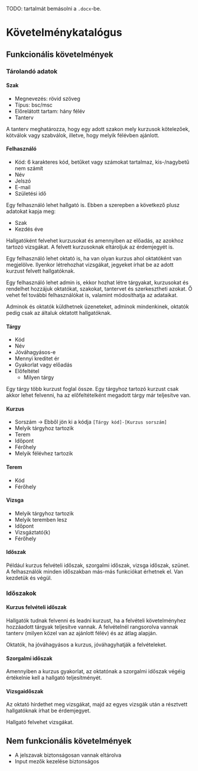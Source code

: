 TODO: tartalmát bemásolni a `.docx`-be.

# Követelménykatalógus 

## Funkcionális követelmények

### Tárolandó adatok

#### Szak

- Megnevezés: rövid szöveg
- Típus: bsc/msc
- Előrelátott tartam: hány félév
- Tanterv

A tanterv meghatározza, hogy egy adott szakon mely kurzusok kötelezőek, kötválok vagy szabválok, illetve, hogy melyik félévben ajánlott.


#### Felhasználó

- Kód: 6 karakteres kód, betűket vagy számokat tartalmaz, kis-/nagybetű nem számít
- Név
- Jelszó
- E-mail
- Születési idő

Egy felhasználó lehet hallgató is. Ebben a szerepben a következő plusz adatokat kapja meg:

- Szak
- Kezdés éve

Hallgatóként felvehet kurzusokat és amennyiben az előadás, az azokhoz tartozó vizsgákat. A felvett kurzusoknak eltároljuk az érdemjegyét is.

Egy felhasználó lehet oktató is, ha van olyan kurzus ahol oktatóként van megjelölve. Ilyenkor létrehozhat vizsgákat, jegyeket írhat be az adott kurzust felvett hallgatóknak.

Egy felhasználó lehet admin is, ekkor hozhat létre tárgyakat, kurzusokat és rendelhet hozzájuk oktatókat, szakokat, tantervet és szerkesztheti azokat. Ő vehet fel további felhasználókat is, valamint módosíthatja az adataikat.

Adminok és oktatók küldhetnek üzeneteket, adminok mindenkinek, oktatók pedig csak az általuk oktatott hallgatóknak.

#### Tárgy

- Kód
- Név
- Jóváhagyásos-e
- Mennyi kreditet ér
- Gyakorlat vagy előadás
- Előfeltétel
  - Milyen tárgy

Egy tárgy több kurzust foglal össze. Egy tárgyhoz tartozó kurzust csak akkor lehet felvenni, ha az előfeltételként megadott tárgy már teljesítve van.

#### Kurzus

- Sorszám -> Ebből jön ki a kódja `[Tárgy kód]-[Kurzus sorszám]`
- Melyik tárgyhoz tartozik
- Terem
- Időpont
- Férőhely
- Melyik félévhez tartozik

#### Terem

- Kód
- Férőhely

#### Vizsga

- Melyik tárgyhoz tartozik
- Melyik teremben lesz
- Időpont
- Vizsgáztató(k)
- Férőhely

#### Időszak

Például kurzus felvételi időszak, szorgalmi időszak, vizsga időszak, szünet. A felhasználók minden időszakban más-más funkciókat érhetnek el. Van kezdetük és végül.

### Időszakok

#### Kurzus felvételi időszak

Hallgatók tudnak felvenni és leadni kurzust, ha a felvételi követelményhez hozzáadott tárgyak teljesítve vannak. A felvételnél rangsorolva vannak tanterv (milyen közel van az ajánlott félév) és az átlag alapján. 

Oktatók, ha jóváhagyásos a kurzus, jóváhagyhatják a felvételeket.

#### Szorgalmi időszak

Amennyiben a kurzus gyakorlat, az oktatónak a szorgalmi időszak végéig értékelnie kell a hallgató teljesítményét.

#### Vizsgaidőszak

Az oktató hirdethet meg vizsgákat, majd az egyes vizsgák után a résztvett hallgatóknak írhat be érdemjegyet. 

Hallgató felvehet vizsgákat.

## Nem funkcionális követelmények

- A jelszavak biztonságosan vannak eltárolva
- Input mezők kezelése biztonságos
